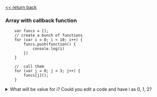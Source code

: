  [<< return back](https://github.com/julia-dizhak/code-examples/edit/master/README.md)

### Array with callback function
```
    var funcs = [];
    // create a bunch of functions
    for (var i = 0; i < 10; i++) {
        funcs.push(function() {
            console.log(i)
        })
    }

    //  call them
    for (var j = 0; j < 3; j++) {
        funcs[j]();
    }
 ```
<details>
    <summary>
        What will be value for i?
        Could you edit a code and have i as 0, 1, 2?
    </summary>
    The array funcs has a push callback function.
    funcs[j]() will call this function to print the i in the console.
    function() { console.log(i) } is an expression which evaluates to a value that is function that logs i.
    funcs.push is a function that adds a value to an array.
    Putting () after a function will call that function.
    In this case closure would be created and i always would be last iteration in array, so i=10. 
    You can use let, that's why each iteration new variable i would be created.
    
    <pre>
        ...
        for (let i = 0; i < 10; i++) {
            funcs.push(function() {
                console.log(i)
            })
        }
        ...
    </pre>
</details>
